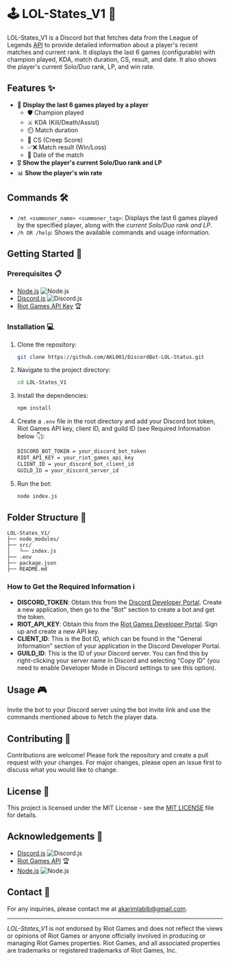 # 🕹️ LOL-States_V1 🤖

LOL-States_V1 is a Discord bot that fetches data from the League of Legends [API](https://developer.riotgames.com/apis) to provide detailed information about a player's recent matches and current rank. It displays the last 6 games (configurable) with champion played, KDA, match duration, CS, result, and date. It also shows the player's current Solo/Duo rank, LP, and win rate.


## Features ✨

- 🏅 **Display the last 6 games played by a player**
  - 🛡️ Champion played
  - ⚔️ KDA (Kill/Death/Assist)
  - ⏲️ Match duration
  - 🧹 CS (Creep Score)
  - ✅❌ Match result (Win/Loss)
  - 📅 Date of the match
- 🎖️ **Show the player's current Solo/Duo rank and LP**
- 📊 **Show the player's win rate**

## Commands 🛠️

- `/mt <summoner_name> <summoner_tag>`: Displays the last 6 games played by the specified player, along with the *current Solo/Duo rank and LP*.
- `/h OR /help`: Shows the available commands and usage information.

## Getting Started 🚀

### Prerequisites 📋

- [Node.js](https://nodejs.org/) ![Node.js](https://img.icons8.com/color/48/000000/nodejs.png)
- [Discord.js](https://discord.js.org/) ![Discord.js](https://img.icons8.com/color/48/000000/discord-logo.png)
- [Riot Games API Key](https://developer.riotgames.com/) 🏆

### Installation 💻

1. Clone the repository:
    ```sh
    git clone https://github.com/AKL001/DiscordBot-LOL-Status.git
    ```

2. Navigate to the project directory:
    ```sh
    cd LOL-States_V1
    ```

3. Install the dependencies:
    ```sh
    npm install
    ```

4. Create a `.env` file in the root directory and add your Discord bot token, Riot Games API key, client ID, and guild ID (see Required Information below 👇):
    ```sh
    DISCORD_BOT_TOKEN = your_discord_bot_token
    RIOT_API_KEY = your_riot_games_api_key
    CLIENT_ID = your_discord_bot_client_id
    GUILD_ID = your_discord_server_id
    ```

5. Run the bot:
    ```sh
    node index.js
    ```
## Folder Structure 📂

```plaintext
LOL-States_V1/
├── node_modules/
├── src/
│   └── index.js
├── .env
├── package.json
├── README.md
```
### How to Get the Required Information ℹ️

- **DISCORD_TOKEN**: Obtain this from the [Discord Developer Portal](https://discord.com/developers/applications). Create a new application, then go to the "Bot" section to create a bot and get the token.
- **RIOT_API_KEY**: Obtain this from the [Riot Games Developer Portal](https://developer.riotgames.com/). Sign up and create a new API key.
- **CLIENT_ID**: This is the Bot ID, which can be found in the "General Information" section of your application in the Discord Developer Portal.
- **GUILD_ID**: This is the ID of your Discord server. You can find this by right-clicking your server name in Discord and selecting "Copy ID" (you need to enable Developer Mode in Discord settings to see this option).

## Usage 🎮

Invite the bot to your Discord server using the bot invite link and use the commands mentioned above to fetch the player data.

## Contributing 🤝

Contributions are welcome! Please fork the repository and create a pull request with your changes. For major changes, please open an issue first to discuss what you would like to change.

## License 📜

This project is licensed under the MIT License - see the [MIT LICENSE](LICENSE) file for details.

## Acknowledgements 🙌

- [Discord.js](https://discord.js.org/) ![Discord.js](https://img.icons8.com/color/48/000000/discord-logo.png)
- [Riot Games API](https://developer.riotgames.com/) 🏆
- [Node.js](https://nodejs.org/) ![Node.js](https://img.icons8.com/color/48/000000/nodejs.png)

## Contact 📧

For any inquiries, please contact me at [akarimlabib@gmail.com](akarimlabib@gmail.com).

---

*LOL-States_V1* is not endorsed by Riot Games and does not reflect the views or opinions of Riot Games or anyone officially involved in producing or managing Riot Games properties. Riot Games, and all associated properties are trademarks or registered trademarks of Riot Games, Inc.
